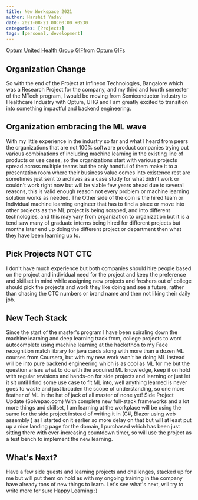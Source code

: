 ```yaml
---
title: New Workspace 2021
author: Harshit Yadav
date: 2021-08-21 00:00:00 +0530
categories: [Projects]
tags: [personal, development]
---
```


<div class="tenor-gif-embed" data-postid="22311577" data-share-method="host" data-aspect-ratio="1.77778" data-width="100%"><a href="https://tenor.com/view/optum-united-health-group-united-health-care-uhg-optum-logo-gif-22311577">Optum United Health Group GIF</a>from <a href="https://tenor.com/search/optum-gifs">Optum GIFs</a></div> <script type="text/javascript" async src="https://tenor.com/embed.js"></script>

## Organization Change 
So with the end of the Project at Infineon Technologies, Bangalore which was a Research Project for the company, and my third and fourth semester of the MTech program, I would be moving from Semiconductor Industry to Healthcare Industry with Optum, UHG and I am greatly excited to transition into something impactful and backend engineering.‌

## Organization embracing the ML wave

With my little experience in the industry so far and what I heard from peers the organizations that are not 100% software product companies trying out various combinations of including machine learning in the existing line of products or use cases, so the organizations start with various projects spread across multiple teams but the only handful of them make it to a presentation room where their business value comes into existence rest are sometimes just sent to archives as a case study for what didn't work or couldn't work right now but will be viable few years ahead due to several reasons, this is valid enough reason not every problem or machine learning solution works as needed. 
The Other side of the coin is the hired team or Individual machine learning engineer that has to find a place or move into other projects as the ML project is being scraped, and into different technologies, and this may vary from organization to organization but it is a tend saw many of graduate interns being hired for different projects but months later end up doing the different project or department then what they have been learning up to.‌
## Pick Projects NOT CTC
I don't have much experience but both companies should hire people based on the project and individual need for the project and keep the preference and skillset in mind while assigning new projects and freshers out of college should pick the projects and work they like doing and see a future, rather than chasing the CTC numbers or brand name and then not liking their daily job.‌

## New Tech Stack
Since the start of the master's program I have been spiraling down the machine learning and deep learning track from, college projects to word autocomplete using machine learning at the hackathon to my Face recognition match library for java cards along with more than a dozen ML courses from Coursera, but with my new work won't be doing ML instead will be into pure backend engineering which is as cool as ML for me but the question arises what to do with the acquired ML knowledge, keep it on hold with regular revisions and hands-on for side projects and learning or just let it sit until I find some use case to fit ML into, well anything learned is never goes to waste and just broaden the scope of understanding, so one more feather of ML in the hat of jack of all master of none yet!‌
Side Project Update (Solvepao.com)‌
With complete new full-stack frameworks and a lot more things and skillset, I am learning at the workplace will be using the same for the side project instead of writing it in (C#, Blazor using web assembly ) as I started on it earlier so more delay on that but will at least put up a nice landing page for the domain, I purchased which has been just sitting there with ever-increasing countdown timer, so will use the project as a test bench to implement the new learning.‌

## What's Next?
Have a few side quests and learning projects and challenges, stacked up for me but will put them on hold as with my ongoing training in the company have already tons of new things to learn.‌
Let's see what's next, will try to write more for sure 
Happy Learning :)
